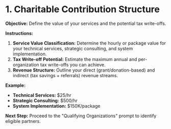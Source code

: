 
# 1. Charitable Contribution Structure

**Objective:** Define the value of your services and the potential tax write-offs.

**Instructions:**

1.  **Service Value Classification:** Determine the hourly or package value for your technical services, strategic consulting, and system implementation.
2.  **Tax Write-off Potential:** Estimate the maximum annual and per-organization tax write-offs you can achieve.
3.  **Revenue Structure:** Outline your direct (grant/donation-based) and indirect (tax savings + referrals) revenue streams.

**Example:**

*   **Technical Services:** $25/hr
*   **Strategic Consulting:** $500/hr
*   **System Implementation:** $150K/package

**Next Step:** Proceed to the "Qualifying Organizations" prompt to identify eligible partners.
